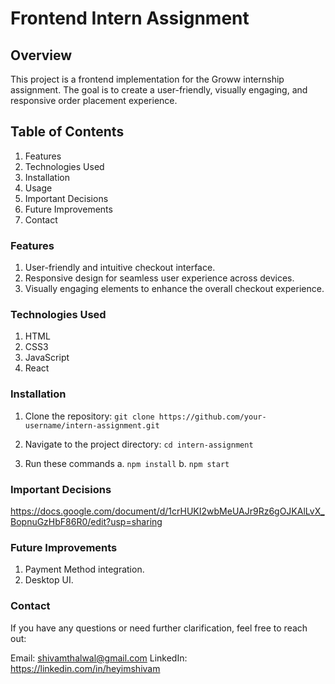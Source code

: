 # Frontend Intern Assignment
## Overview
This project is a frontend implementation for the Groww internship assignment. The goal is to create a user-friendly, visually engaging, and responsive order placement experience.

## Table of Contents
1. Features
2. Technologies Used
3. Installation
4. Usage
5. Important Decisions
6. Future Improvements
7. Contact

### Features
1. User-friendly and intuitive checkout interface.
2. Responsive design for seamless user experience across devices.
3. Visually engaging elements to enhance the overall checkout experience.

### Technologies Used
1. HTML
2. CSS3
3. JavaScript
4.  React

### Installation
1. Clone the repository:
`git clone https://github.com/your-username/intern-assignment.git`

2. Navigate to the project directory:
`cd intern-assignment`

3. Run these commands
a. `npm install` 
b. `npm start`

### Important Decisions
https://docs.google.com/document/d/1crHUKI2wbMeUAJr9Rz6gOJKAlLvX_BopnuGzHbF86R0/edit?usp=sharing

### Future Improvements
1. Payment Method integration.
2. Desktop UI.

### Contact
If you have any questions or need further clarification, feel free to reach out:

Email: shivamthalwal@gmail.com
LinkedIn: https://linkedin.com/in/heyimshivam
